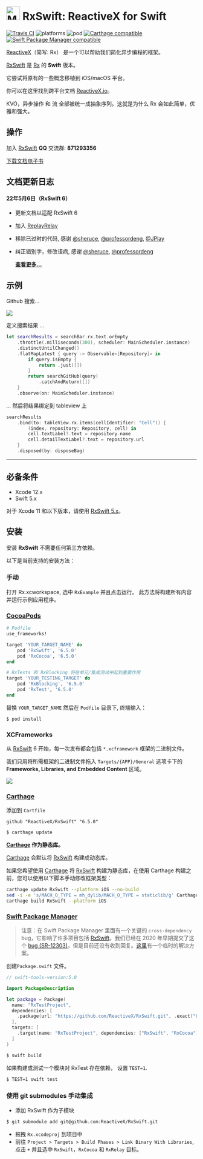 <img src="assets/Rx_Logo_M.png" alt="Miss Electric Eel 2016" width="36" height="36"> RxSwift: ReactiveX for Swift
======================================

[![Travis CI](https://travis-ci.org/ReactiveX/RxSwift.svg?branch=master)](https://travis-ci.org/ReactiveX/RxSwift) ![platforms](https://img.shields.io/badge/platforms-iOS%20%7C%20macOS%20%7C%20tvOS%20%7C%20watchOS%20%7C%20Linux-333333.svg) ![pod](https://img.shields.io/cocoapods/v/RxSwift.svg) [![Carthage compatible](https://img.shields.io/badge/Carthage-compatible-4BC51D.svg?style=flat)](https://github.com/Carthage/Carthage) [![Swift Package Manager compatible](https://img.shields.io/badge/Swift%20Package%20Manager-compatible-brightgreen.svg)](https://github.com/apple/swift-package-manager) 

[ReactiveX](http://reactivex.io/)（简写: Rx） 是一个可以帮助我们简化异步编程的框架。

[RxSwift] 是 [Rx](https://github.com/Reactive-Extensions/Rx.NET) 的 **Swift** 版本。

它尝试将原有的一些概念移植到 iOS/macOS 平台。

你可以在这里找到跨平台文档 [ReactiveX.io](http://reactivex.io/)。

KVO，异步操作 和 流 全部被统一成抽象序列。这就是为什么 Rx 会如此简单，优雅和强大。

## 操作

加入 [RxSwift](https://github.com/ReactiveX/RxSwift) **QQ** 交流群: **871293356**

[下载文档电子书](https://github.com/beeth0ven/RxSwift-Chinese-Documentation/releases/download/2.1.0/RxSwiftChineseDocumentation.epub)


## 文档更新日志

#### 22年5月6日（RxSwift 6）

* 更新文档以适配 RxSwift 6
* 加入 [ReplayRelay](content/recipes/rxrelay.md#replayrelay)
* 移除已过时的代码, 感谢 [@sheruce](https://github.com/sheruce), [@professordeng](https://github.com/professordeng), [@JPlay](https://github.com/JPlay)
* 纠正错别字，修改语病, 感谢 [@sheruce](https://github.com/sheruce), [@professordeng](https://github.com/professordeng)

  **[查看更多... ](CHANGELOG.md)**


## 示例

Github 搜索...

![](assets/GithubSearch.gif)

定义搜索结果 ...
```swift
let searchResults = searchBar.rx.text.orEmpty
    .throttle(.milliseconds(300), scheduler: MainScheduler.instance)
    .distinctUntilChanged()
    .flatMapLatest { query -> Observable<[Repository]> in
        if query.isEmpty {
            return .just([])
        }
        return searchGitHub(query)
            .catchAndReturn([])
    }
    .observe(on: MainScheduler.instance)
```

... 然后将结果绑定到 tableview 上

```swift
searchResults
    .bind(to: tableView.rx.items(cellIdentifier: "Cell")) {
        (index, repository: Repository, cell) in
        cell.textLabel?.text = repository.name
        cell.detailTextLabel?.text = repository.url
    }
    .disposed(by: disposeBag)
```

------

## 必备条件

* Xcode 12.x
* Swift 5.x

对于 Xcode 11 和以下版本，请使用 [RxSwift 5.x](https://github.com/ReactiveX/RxSwift/releases/tag/5.1.1)。

## 安装

安装 **RxSwift** 不需要任何第三方依赖。

以下是当前支持的安装方法：

### 手动

打开 Rx.xcworkspace, 选中 `RxExample` 并且点击运行。 此方法将构建所有内容并运行示例应用程序。

### [CocoaPods](https://guides.cocoapods.org/using/using-cocoapods.html)

```ruby
# Podfile
use_frameworks!

target 'YOUR_TARGET_NAME' do
    pod 'RxSwift', '6.5.0'
    pod 'RxCocoa', '6.5.0'
end

# RxTests 和 RxBlocking 将在单元/集成测试中起到重要作用
target 'YOUR_TESTING_TARGET' do
    pod 'RxBlocking', '6.5.0'
    pod 'RxTest', '6.5.0'
end
```

替换 `YOUR_TARGET_NAME` 然后在 `Podfile` 目录下, 终端输入：

```bash
$ pod install
```

### XCFrameworks

从 [RxSwift] 6 开始，每一次发布都会包括 `*.xcframework` 框架的二进制文件。

我们只用将所需框架的二进制文件拖入 `Targets/{APP}/General` 选项卡下的 **Frameworks, Libraries, and Embedded Content** 区域。

![](assets/XCFrameworks.png)

### [Carthage](https://github.com/Carthage/Carthage)

添加到 `Cartfile`

```
github "ReactiveX/RxSwift" "6.5.0"
```

```bash
$ carthage update
```

**[Carthage] 作为静态库。**

[Carthage] 会默认将 [RxSwift] 构建成动态库。

如果您希望使用 [Carthage] 将 [RxSwift] 构建为静态库，在使用 Carthage 构建之前，您可以使用以下脚本手动修改框架类型：

```bash
carthage update RxSwift --platform iOS --no-build
sed -i -e 's/MACH_O_TYPE = mh_dylib/MACH_O_TYPE = staticlib/g' Carthage/Checkouts/RxSwift/Rx.xcodeproj/project.pbxproj
carthage build RxSwift --platform iOS
```

### [Swift Package Manager](https://github.com/apple/swift-package-manager)

> 注意：在 Swift Package Manager 里面有一个关键的 `cross-dependency` bug，它影响了许多项目包括 [RxSwift]。我们已经在 2020 年早期提交了这个 [bug (SR-12303)](https://bugs.swift.org/browse/SR-12303)，但是目前还没有收到回复。[这里](https://github.com/ReactiveX/RxSwift/issues/2127#issuecomment-717830502)有一个临时的解决方案。

创建`Package.swift` 文件。

```swift
// swift-tools-version:5.0

import PackageDescription

let package = Package(
  name: "RxTestProject",
  dependencies: [
    .package(url: "https://github.com/ReactiveX/RxSwift.git", .exact("6.5.0"))
  ],
  targets: [
    .target(name: "RxTestProject", dependencies: ["RxSwift", "RxCocoa"])
  ]
)
```

```bash
$ swift build
```

如果构建或测试一个模块对 RxTest 存在依赖， 设置 `TEST=1`.

```bash
$ TEST=1 swift test
```

### 使用 git submodules 手动集成

* 添加 RxSwift 作为子模块

```bash
$ git submodule add git@github.com:ReactiveX/RxSwift.git
```

* 拖拽 `Rx.xcodeproj` 到项目中
* 前往 `Project > Targets > Build Phases > Link Binary With Libraries`, 点击 `+` 并且选中 `RxSwift`，`RxCocoa` 和 `RxRelay` 目标。


[RxSwift]:https://github.com/ReactiveX/RxSwift
[Carthage]:https://github.com/Carthage/Carthage